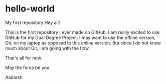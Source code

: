 # hello-world
My first repository
Hey all!

This is the first repository I ever made on  GitHub. I am really excited to use GitHub for my Dual Degree Project. I may want to use the offline version, Git, on my laptop as opposed to this online version. But since I do not know much about Git, I am going with the flow.

That's all for now.

May the force be you.

Aadarsh
